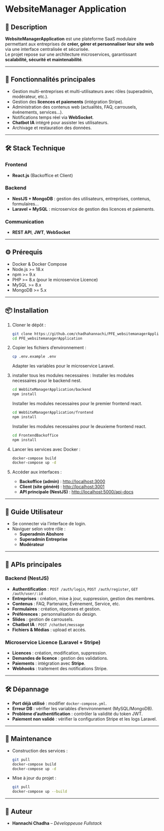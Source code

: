 # WebsiteManager Application

## 📖 Description
**WebsiteManagerApplication** est une plateforme SaaS modulaire permettant aux entreprises de **créer, gérer et personnaliser leur site web** via une interface centralisée et sécurisée.  
Le projet repose sur une architecture microservices, garantissant **scalabilité, sécurité et maintenabilité**.

---

## 🚀 Fonctionnalités principales
- Gestion multi-entreprises et multi-utilisateurs avec rôles (superadmin, modérateur, etc.).  
- Gestion des **licences et paiements** (intégration Stripe).  
- Administration des contenus web (actualités, FAQ, carrousels, événements, services…).  
- Notifications temps réel via **WebSocket**.  
- **Chatbot IA** intégré pour assister les utilisateurs.  
- Archivage et restauration des données.  

---

## 🛠️ Stack Technique

### Frontend
- **React.js** (Backoffice et Client)  

### Backend
- **NestJS + MongoDB** : gestion des utilisateurs, entreprises, contenus, formulaires…  
- **Laravel + MySQL** : microservice de gestion des licences et paiements.  

### Communication
- **REST API**, **JWT**, **WebSocket**  

---

## ⚙️ Prérequis
- Docker & Docker Compose  
- Node.js >= 18.x  
- npm >= 9.x  
- PHP >= 8.x (pour le microservice Licence)  
- MySQL >= 8.x  
- MongoDB >= 5.x  

---

## 📦 Installation

1. Cloner le dépôt :  
   ```bash
   git clone https://github.com/chadhahannachi/PFE_websitemanagerApplication.git
   cd PFE_websitemanagerApplication
   ```

2. Copier les fichiers d’environnement :  
   ```bash
   cp .env.example .env
   ```
   Adapter les variables pour le microservice Laravel.

2. installer tous les modules necessaires :
   Installer les modules necessaires pour le backend nest.
   ```bash
   cd WebSiteManagerApplication/backend
   npm install
   ```
   
   Installer les modules necessaires pour le premier frontend react.
   ```bash
   cd WebSiteManagerApplication/frontend
   npm install
   ```
   
   Installer les modules necessaires pour le deuxieme frontend react.
   ```bash
   cd FrontendBackoffice
   npm install
   ```
   

4. Lancer les services avec Docker :  
   ```bash
   docker-compose build
   docker-compose up -d
   ```

5. Accéder aux interfaces :  
   - **Backoffice (admin)** : [http://localhost:3000](http://localhost:3000)  
   - **Client (site généré)** : [http://localhost:3001](http://localhost:3001)  
   - **API principale (NestJS)** : [http://localhost:5000/api-docs](http://localhost:5000)  

---

## 👤 Guide Utilisateur
- Se connecter via l’interface de login.  
- Naviguer selon votre rôle :  
  - **Superadmin Abshore**  
  - **Superadmin Entreprise**  
  - **Modérateur**  

---

## 📡 APIs principales

### Backend (NestJS)
- **Authentification** : `POST /auth/login`, `POST /auth/register`, `GET /auth/user/:id`  
- **Entreprises** : création, mise à jour, suppression, gestion des membres.  
- **Contenus** : FAQ, Partenaire, Événement, Service, etc.  
- **Formulaires** : création, réponses et gestion.  
- **Préférences** : personnalisation du design.  
- **Slides** : gestion de carrousels.  
- **Chatbot IA** : `POST /chatbot/message`  
- **Fichiers & Médias** : upload et accès.  

### Microservice Licence (Laravel + Stripe)
- **Licences** : création, modification, suppression.  
- **Demandes de licence** : gestion des validations.  
- **Paiements** : intégration avec **Stripe**.  
- **Webhooks** : traitement des notifications Stripe.  

---

## 🛠️ Dépannage
- **Port déjà utilisé** : modifier `docker-compose.yml`.  
- **Erreur DB** : vérifier les variables d’environnement (MySQL/MongoDB).  
- **Problème d’authentification** : contrôler la validité du token JWT.  
- **Paiement non validé** : vérifier la configuration Stripe et les logs Laravel.  

---

## 📌 Maintenance

- Construction des services :  
  ```bash
  git pull
  docker-compose build
  docker-compose up -d
  ```
  
- Mise à jour du projet :  
  ```bash
  git pull
  docker-compose up --build
  ```

---

## 👥 Auteur
- **Hannachi Chadha** – *Développeuse Fullstack*  
